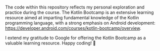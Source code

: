The code within this repository reflects my personal exploration and practice during the course.
The Kotlin Bootcamp is an extensive learning resource aimed at imparting fundamental knowledge of the Kotlin programming language, with a strong emphasis on Android development: https://developer.android.com/courses/kotlin-bootcamp/overview.

I extend my gratitude to Google for offering the Kotlin Bootcamp as a valuable learning resource.
Happy coding! 🚀
